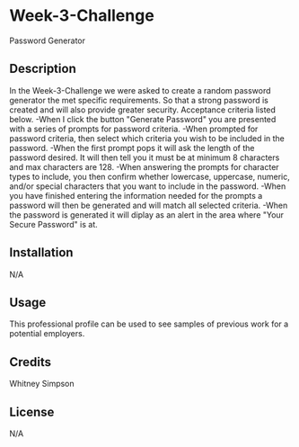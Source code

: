 # Week-3-Challenge
Password Generator
## Description
In the Week-3-Challenge we were asked to create a random password generator the met specific requirements. So that a strong password is created and will also provide greater security. Acceptance criteria listed below.
-When I click the button "Generate Password" you are presented with a series of prompts for password criteria.
-When prompted for password criteria, then select which criteria you wish to be included in the password.
-When the first prompt pops it will ask the length of the password desired. It will then tell you it must be at minimum 8 characters and max characters are 128.
-When answering the prompts for character types to include, you then confirm whether lowercase, uppercase, numeric, and/or special characters that you want to include in the password.
-When you have finished entering the information needed for the prompts a password will then be generated and will match all selected criteria.
-When the password is generated it will diplay as an alert in the area where "Your Secure Password" is at. 
## Installation
N/A
## Usage
This professional profile can be used to see samples of previous work for a potential employers.
## Credits
Whitney Simpson
## License
N/A

   



